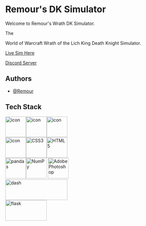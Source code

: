 # Remour's DK Simulator

Welcome to Remour's Wrath DK Simulator.

The 

World of Warcraft Wrath of the Lich King Death Knight Simulator.


[Live Sim Here](http://remourtech.com/)

[Discord Server](https://discord.gg/QW3Vk35ssn)

## Authors

- [@Remour](https://github.com/Krught)



## Tech Stack

<div style="display: flex; align-items: flex-start;"><img src="https://techstack-generator.vercel.app/js-icon.svg" alt="icon" width="65" height="65" /><img src="https://techstack-generator.vercel.app/python-icon.svg" alt="icon" width="65" height="65" /><img src="https://techstack-generator.vercel.app/github-icon.svg" alt="icon" width="65" height="65" /></div><div style="display: flex; align-items: flex-start;"><img src="https://techstack-generator.vercel.app/mysql-icon.svg" alt="icon" width="65" height="65" />
<a href="https://www.w3.org/TR/CSS/" title="CSS3"><img src="https://github.com/get-icon/geticon/raw/master/icons/css-3.svg" alt="CSS3" width="65px" height="65px"></a>
<a href="https://www.w3.org/TR/html5/" title="HTML5"><img src="https://github.com/get-icon/geticon/raw/master/icons/html-5.svg" alt="HTML5" width="65px" height="65px"></a></div>
<div>
<a href="https://pandas.pydata.org/" title="pandas"><img src="https://github.com/get-icon/geticon/raw/master/icons/pandas-icon.svg" alt="pandas" width="65px" height="65px"></a><a href="https://numpy.org/" title="NumPy"><img src="https://github.com/get-icon/geticon/raw/master/icons/numpy-icon.svg" alt="NumPy" width="65px" height="65px"></a>
<a href="https://www.adobe.com/products/photoshop.html" title="Adobe Photoshop"><img src="https://github.com/get-icon/geticon/raw/master/icons/adobe-photoshop.svg" alt="Adobe Photoshop" width="65px" height="65px"></a>
</div>
<div>
<a href="https://plotly.com/dash/" title="dash"><img src="https://dash.gallery/Manager/portals_data/default/logo_67e0eec2-59a7-11ea-9fd8-0242ac110072.png" alt="dash" width="195px" height="65px"></a>
</div>
<div>
<a href="https://flask.palletsprojects.com/en/2.2.x/" title="flask"><img src="https://flask.palletsprojects.com/en/2.2.x/_images/flask-logo.png" alt="flask" width="130px" height="65px"></a>
</div>
